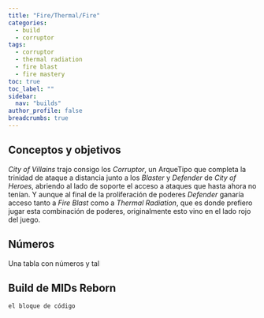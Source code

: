 ```yaml
---
title: "Fire/Thermal/Fire"
categories:
  - build
  - corruptor
tags:
  - corruptor
  - thermal radiation
  - fire blast
  - fire mastery
toc: true
toc_label: ""
sidebar:
  nav: "builds"
author_profile: false
breadcrumbs: true
---
```


## Conceptos y objetivos

_City of Villains_ trajo consigo los _Corruptor_, un ArqueTipo que completa la trinidad de ataque a distancia junto a los _Blaster_ y _Defender_ de _City of Heroes_, abriendo al lado de soporte el acceso a ataques que hasta ahora no tenían. Y aunque al final de la proliferación de poderes _Defender_ ganaría acceso tanto a _Fire Blast_ como a _Thermal Radiation_, que es donde prefiero jugar esta combinación de poderes, originalmente esto vino en el lado rojo del juego.

## Números

Una tabla con números y tal

## Build de MIDs Reborn

```
el bloque de código
```

